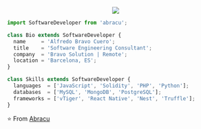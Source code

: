 <p align="center">
  <img src="https://ccoingossip.com/wp-content/uploads/2020/08/Ethereum-development.jpg" />
</p>

```js
import SoftwareDeveloper from 'abracu';

class Bio extends SoftwareDeveloper {
  name     = 'Alfredo Bravo Cuero';
  title    = 'Software Engineering Consultant';
  company  = 'Bravo Solution | Remote';
  location = 'Barcelona, ES';
}

class Skills extends SoftwareDeveloper {
  languages  = ['JavaScript', 'Solidity', 'PHP', 'Python'];
  databases  = ['MySQL', 'MongoDB', 'PostgreSQL'];
  frameworks = ['vTiger', 'React Native', 'Nest', 'Truffle'];
}
```

⭐️ From [Abracu](https://github.com/abracu)
